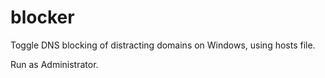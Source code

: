 # blocker
Toggle DNS blocking of distracting domains on Windows, using hosts file.

Run as Administrator.
